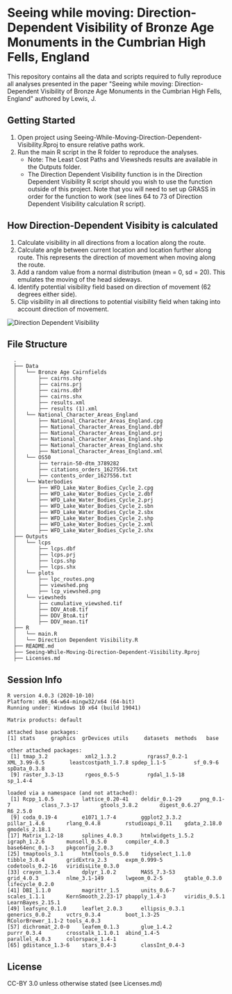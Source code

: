 # Seeing while moving: Direction-Dependent Visibility of Bronze Age Monuments in the Cumbrian High Fells, England

This repository contains all the data and scripts required to fully reproduce all analyses presented in the paper "Seeing while moving: Direction-Dependent Visibility of Bronze Age Monuments in the Cumbrian High Fells, England" authored by Lewis, J. 


Getting Started
---------------

1. Open project using Seeing-While-Moving-Direction-Dependent-Visibility.Rproj to ensure relative paths work.
2. Run the main R script in the R folder to reproduce the analyses. 
    + Note: The Least Cost Paths and Viewsheds results are available in the Outputs folder. 
    + The Direction Dependent Visibility function is in the Direction Dependent Visibility R script should you wish to use the function outside of this project. Note that you will need to set up GRASS in order for the function to work (see lines 64 to 73 of Direction Dependent Visibility calculation R script).
    
How Direction-Dependent Visibity is calculated
---------------

1. Calculate visibility in all directions from a location along the route.
2. Calculate angle between current location and location further along route. This represents the direction of movement when moving along the route.
3. Add a random value from a normal distribution (mean = 0, sd = 20). This emulates the moving of the head sideways. 
4. Identify potential visibility field based on direction of movement (62 degrees either side).
5. Clip visibility in all directions to potential visibility field when taking into account direction of movement.

![Direction Dependent Visibility](https://i.imgur.com/r5grlGg.gif)

File Structure
---------------

```
  .
  ├── Data
  │   └── Bronze Age Cairnfields
  │       ├── cairns.shp
  │       ├── cairns.prj
  │       ├── cairns.dbf
  │       ├── cairns.shx
  │       ├── results.xml
  │       ├── results (1).xml
  │   └── National_Character_Areas_England
  │       ├── National_Character_Areas_England.cpg
  │       ├── National_Character_Areas_England.dbf
  │       ├── National_Character_Areas_England.prj
  │       ├── National_Character_Areas_England.shp
  │       ├── National_Character_Areas_England.shx
  │       ├── National_Character_Areas_England.xml
  │   └── OS50
  │       ├── terrain-50-dtm_3789282
  │       ├── citations_orders_1627556.txt
  │       ├── contents_order_1627556.txt
  │   └── Waterbodies
  │       ├── WFD_Lake_Water_Bodies_Cycle_2.cpg
  │       ├── WFD_Lake_Water_Bodies_Cycle_2.dbf
  │       ├── WFD_Lake_Water_Bodies_Cycle_2.prj
  │       ├── WFD_Lake_Water_Bodies_Cycle_2.sbn
  │       ├── WFD_Lake_Water_Bodies_Cycle_2.sbx
  │       ├── WFD_Lake_Water_Bodies_Cycle_2.shp
  │       ├── WFD_Lake_Water_Bodies_Cycle_2.xml
  │       ├── WFD_Lake_Water_Bodies_Cycle_2.shx
  ├── Outputs
  │   └── lcps
  │       ├── lcps.dbf
  │       ├── lcps.prj
  │       ├── lcps.shp
  │       ├── lcps.shx
  │   └── plots
  │       ├── lpc_routes.png
  │       ├── viewshed.png
  │       ├── lcp_viewshed.png
  │   └── viewsheds
  │       ├── cumulative_viewshed.tif
  │       ├── DDV_AtoB.tif
  │       ├── DDV_BtoA.tif
  │       ├── DDV_mean.tif
  ├── R
  │   └── main.R
  │   └── Direction Dependent Visibility.R 
  ├── README.md
  ├── Seeing-While-Moving-Direction-Dependent-Visibility.Rproj
  ├── Licenses.md
```

Session Info
---------------

```
R version 4.0.3 (2020-10-10)
Platform: x86_64-w64-mingw32/x64 (64-bit)
Running under: Windows 10 x64 (build 19041)

Matrix products: default

attached base packages:
[1] stats     graphics  grDevices utils     datasets  methods   base     

other attached packages:
 [1] tmap_3.2            xml2_1.3.2          rgrass7_0.2-1       XML_3.99-0.5        leastcostpath_1.7.8 spdep_1.1-5         sf_0.9-6            spData_0.3.8       
 [9] raster_3.3-13       rgeos_0.5-5         rgdal_1.5-18        sp_1.4-4           

loaded via a namespace (and not attached):
 [1] Rcpp_1.0.5         lattice_0.20-41    deldir_0.1-29      png_0.1-7          class_7.3-17       gtools_3.8.2       digest_0.6.27      R6_2.5.0          
 [9] coda_0.19-4        e1071_1.7-4        ggplot2_3.3.2      pillar_1.4.6       rlang_0.4.8        rstudioapi_0.11    gdata_2.18.0       gmodels_2.18.1    
[17] Matrix_1.2-18      splines_4.0.3      htmlwidgets_1.5.2  igraph_1.2.6       munsell_0.5.0      compiler_4.0.3     base64enc_0.1-3    pkgconfig_2.0.3   
[25] tmaptools_3.1      htmltools_0.5.0    tidyselect_1.1.0   tibble_3.0.4       gridExtra_2.3      expm_0.999-5       codetools_0.2-16   viridisLite_0.3.0 
[33] crayon_1.3.4       dplyr_1.0.2        MASS_7.3-53        grid_4.0.3         nlme_3.1-149       lwgeom_0.2-5       gtable_0.3.0       lifecycle_0.2.0   
[41] DBI_1.1.0          magrittr_1.5       units_0.6-7        scales_1.1.1       KernSmooth_2.23-17 pbapply_1.4-3      viridis_0.5.1      LearnBayes_2.15.1 
[49] leafsync_0.1.0     leaflet_2.0.3      ellipsis_0.3.1     generics_0.0.2     vctrs_0.3.4        boot_1.3-25        RColorBrewer_1.1-2 tools_4.0.3       
[57] dichromat_2.0-0    leafem_0.1.3       glue_1.4.2         purrr_0.3.4        crosstalk_1.1.0.1  abind_1.4-5        parallel_4.0.3     colorspace_1.4-1  
[65] gdistance_1.3-6    stars_0.4-3        classInt_0.4-3    
```

License
---------------

CC-BY 3.0 unless otherwise stated (see Licenses.md)
